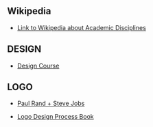 ## **Wikipedia**

- [Link to Wikipedia about Academic Disciplines](Linkhttps://en.wikipedia.org/wiki/Category:Academic_disciplines)

## **DESIGN**

- [Design Course](https://www.youtube.com/playlist?list=PL9NkdwHFiARSyWXu6flEl4W8GKorKuV7_)

## **LOGO**

- [Paul Rand + Steve Jobs](https://www.printmag.com/daily-heller/paul-rand-steve-jobs/)

- [Logo Design Process Book](https://issuu.com/katiesilver/docs/logo_booklet_final_web3)
